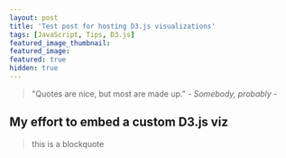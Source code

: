 ```yaml
---
layout: post
title: 'Test post for hosting D3.js visualizations'
tags: [JavaScript, Tips, D3.js]
featured_image_thumbnail:
featured_image:
featured: true
hidden: true
---
```


> "Quotes are nice, but most are made up." <cite>- Somebody, probably -</cite>


## My effort to embed a custom D3.js viz

> this is a blockquote

<div id="div_basicResize"></div>

<script src="https://d3js.org/d3.v4.js"></script>

<script>

var Svg = d3.select("#div_basicResize")
  .append("svg")
  .attr("height", 200);

var data = [19, 13, 54, 78, 98, 120, 138];

var x = d3.scaleLinear()
  .domain([0, 150]);
    
var xAxis = Svg.append("g")
  .attr("transform", "translate(0,150)");

var myCircles = Svg
  .selectAll("circles")
  .data(data)
  .enter()
  .append("circle")
    .style("fill", "#69b2b3")
    .attr("r", 20)
    .attr("cy", 100);

function drawChart() {

  // get the current width of the div where the chart appear, and attribute it to Svg
  currentWidth = parseInt(d3.select('#div_basicResize').style('width'), 10)
  Svg.attr("width", currentWidth)

  // Update the X scale and Axis (here the 20 is just to have a bit of margin)
  x.range([ 20, currentWidth-20 ]);
  xAxis.call(d3.axisBottom(x))

  // Add the last information needed for the circles: their X position
  myCircles
    .attr("cx", function(d){ return x(d)})
  };


// Initialize the chart
drawChart();

// Add an event listener that run the function when dimension change
window.addEventListener('resize', drawChart );


</script>